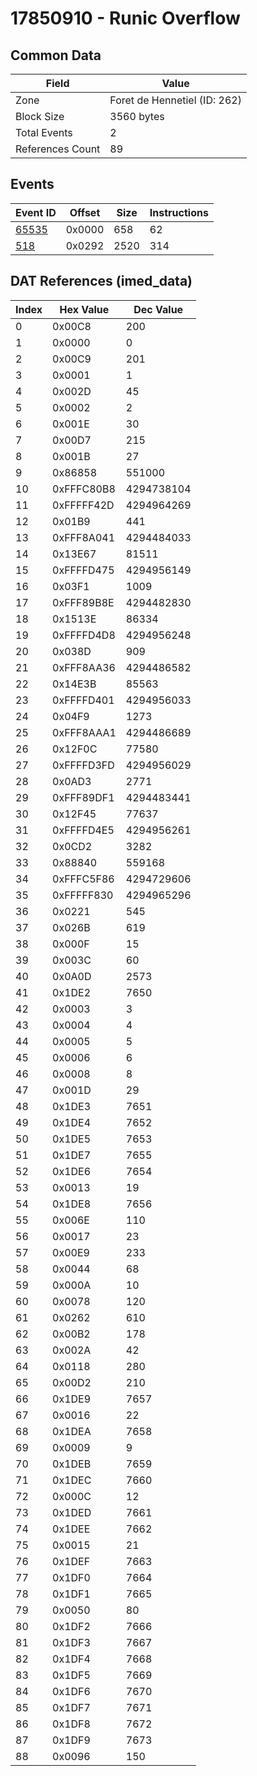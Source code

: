# 17850910 - Runic Overflow

## Common Data

| Field            | Value                        |
|------------------|------------------------------|
| Zone             | Foret de Hennetiel (ID: 262) |
| Block Size       | 3560 bytes                   |
| Total Events     | 2                            |
| References Count | 89                           |

## Events

| Event ID            | Offset   |   Size |   Instructions |
|---------------------|----------|--------|----------------|
| [65535](./65535.md) | 0x0000   |    658 |             62 |
| [518](./518.md)     | 0x0292   |   2520 |            314 |

## DAT References (imed_data)

|   Index | Hex Value   |   Dec Value |
|---------|-------------|-------------|
|       0 | 0x00C8      |         200 |
|       1 | 0x0000      |           0 |
|       2 | 0x00C9      |         201 |
|       3 | 0x0001      |           1 |
|       4 | 0x002D      |          45 |
|       5 | 0x0002      |           2 |
|       6 | 0x001E      |          30 |
|       7 | 0x00D7      |         215 |
|       8 | 0x001B      |          27 |
|       9 | 0x86858     |      551000 |
|      10 | 0xFFFC80B8  |  4294738104 |
|      11 | 0xFFFFF42D  |  4294964269 |
|      12 | 0x01B9      |         441 |
|      13 | 0xFFF8A041  |  4294484033 |
|      14 | 0x13E67     |       81511 |
|      15 | 0xFFFFD475  |  4294956149 |
|      16 | 0x03F1      |        1009 |
|      17 | 0xFFF89B8E  |  4294482830 |
|      18 | 0x1513E     |       86334 |
|      19 | 0xFFFFD4D8  |  4294956248 |
|      20 | 0x038D      |         909 |
|      21 | 0xFFF8AA36  |  4294486582 |
|      22 | 0x14E3B     |       85563 |
|      23 | 0xFFFFD401  |  4294956033 |
|      24 | 0x04F9      |        1273 |
|      25 | 0xFFF8AAA1  |  4294486689 |
|      26 | 0x12F0C     |       77580 |
|      27 | 0xFFFFD3FD  |  4294956029 |
|      28 | 0x0AD3      |        2771 |
|      29 | 0xFFF89DF1  |  4294483441 |
|      30 | 0x12F45     |       77637 |
|      31 | 0xFFFFD4E5  |  4294956261 |
|      32 | 0x0CD2      |        3282 |
|      33 | 0x88840     |      559168 |
|      34 | 0xFFFC5F86  |  4294729606 |
|      35 | 0xFFFFF830  |  4294965296 |
|      36 | 0x0221      |         545 |
|      37 | 0x026B      |         619 |
|      38 | 0x000F      |          15 |
|      39 | 0x003C      |          60 |
|      40 | 0x0A0D      |        2573 |
|      41 | 0x1DE2      |        7650 |
|      42 | 0x0003      |           3 |
|      43 | 0x0004      |           4 |
|      44 | 0x0005      |           5 |
|      45 | 0x0006      |           6 |
|      46 | 0x0008      |           8 |
|      47 | 0x001D      |          29 |
|      48 | 0x1DE3      |        7651 |
|      49 | 0x1DE4      |        7652 |
|      50 | 0x1DE5      |        7653 |
|      51 | 0x1DE7      |        7655 |
|      52 | 0x1DE6      |        7654 |
|      53 | 0x0013      |          19 |
|      54 | 0x1DE8      |        7656 |
|      55 | 0x006E      |         110 |
|      56 | 0x0017      |          23 |
|      57 | 0x00E9      |         233 |
|      58 | 0x0044      |          68 |
|      59 | 0x000A      |          10 |
|      60 | 0x0078      |         120 |
|      61 | 0x0262      |         610 |
|      62 | 0x00B2      |         178 |
|      63 | 0x002A      |          42 |
|      64 | 0x0118      |         280 |
|      65 | 0x00D2      |         210 |
|      66 | 0x1DE9      |        7657 |
|      67 | 0x0016      |          22 |
|      68 | 0x1DEA      |        7658 |
|      69 | 0x0009      |           9 |
|      70 | 0x1DEB      |        7659 |
|      71 | 0x1DEC      |        7660 |
|      72 | 0x000C      |          12 |
|      73 | 0x1DED      |        7661 |
|      74 | 0x1DEE      |        7662 |
|      75 | 0x0015      |          21 |
|      76 | 0x1DEF      |        7663 |
|      77 | 0x1DF0      |        7664 |
|      78 | 0x1DF1      |        7665 |
|      79 | 0x0050      |          80 |
|      80 | 0x1DF2      |        7666 |
|      81 | 0x1DF3      |        7667 |
|      82 | 0x1DF4      |        7668 |
|      83 | 0x1DF5      |        7669 |
|      84 | 0x1DF6      |        7670 |
|      85 | 0x1DF7      |        7671 |
|      86 | 0x1DF8      |        7672 |
|      87 | 0x1DF9      |        7673 |
|      88 | 0x0096      |         150 |
